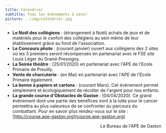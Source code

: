 ```yaml
---
title: Calendrier
subtitle: Tous les évènements à venir
picture: ../img/calendrier.jpg    
---
```


* **Le Noël des collégiens** : (étrangement à Noël) achats de jeux et de matériels pour le confort des collégiens au sein même de leur établissement grâce au fond de l'association.
* **Le Concours photo** : (courant janvier) ouvert aux collégiens des 2 sites où les 3 premiers seront récompensés en partenariat avec le FSE site Louis Léger du Grand-Pressigny.
* **La Soirée théâtre** : (25/01/2020) en partenariat avec l'APE de l'Ecole Primaire de Preuilly. 
* **Vente de charcuterie** : (en Mai) en partenariat avec l'APE de l'Ecole Primaire également.
* **La benne à papiers et cartons** : (courant Mars). Cet événement permet simplement et écologiquement de récolter de l'argent pour nos enfants. 
* **La grande course d'Obstacles de Gaston** : (04/04/2020). Ce grand événement dont une partie des bénéfices iront à la lutte pour le cancer permettra au plus valeureux de se confronter au parcours du combattant. Pour en savoir plus rendez-vous sur le site : [http://course.ape-gaston.org](course.ape-gaston.org) 

<div style="text-align: right"> Le Bureau de l'APE de Gaston </div>